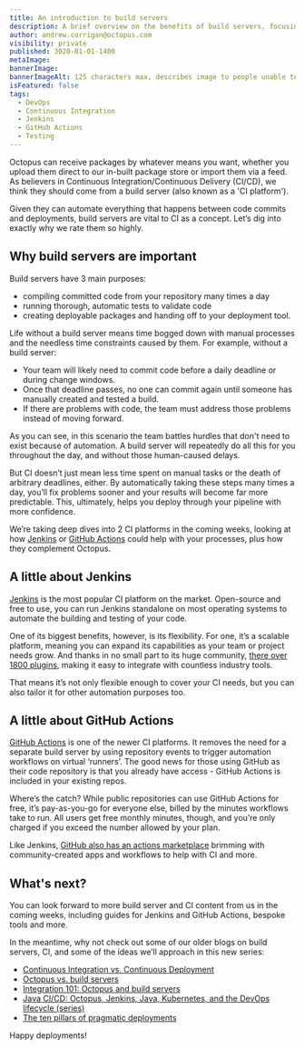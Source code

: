 ```yaml
---
title: An introduction to build servers
description: A brief overview on the benefits of build servers, focusing on Jenkins, GitHub Actions and what you can expect from us in the next few months
author: andrew.corrigan@octopus.com
visibility: private
published: 3020-01-01-1400
metaImage: 
bannerImage: 
bannerImageAlt: 125 characters max, describes image to people unable to see it.
isFeatured: false
tags:
  - DevOps
  - Continuous Integration
  - Jenkins
  - GitHub Actions
  - Testing
---
```


Octopus can receive packages by whatever means you want, whether you upload them direct to our in-built package store or import them via a feed. As believers in Continuous Integration/Continuous Delivery (CI/CD), we think they should come from a build server (also known as a 'CI platform').

Given they can automate everything that happens between code commits and deployments, build servers are vital to CI as a concept. Let’s dig into exactly why we rate them so highly.

## Why build servers are important

Build servers have 3 main purposes:

- compiling committed code from your repository many times a day
- running thorough, automatic tests to validate code
- creating deployable packages and handing off to your deployment tool.

Life without a build server means time bogged down with manual processes and the needless time constraints caused by them. For example, without a build server:

- Your team will likely need to commit code before a daily deadline or during change windows.
- Once that deadline passes, no one can commit again until someone has manually created and tested a build.
- If there are problems with code, the team must address those problems instead of moving forward.

As you can see, in this scenario the team battles hurdles that don't need to exist because of automation. A build server will repeatedly do all this for you throughout the day, and without those human-caused delays.

But CI doesn’t just mean less time spent on manual tasks or the death of arbitrary deadlines, either. By automatically taking these steps many times a day, you’ll fix problems sooner and your results will become far more predictable. This, ultimately, helps you deploy through your pipeline with more confidence.

We’re taking deep dives into 2 CI platforms in the coming weeks, looking at how [Jenkins](https://www.jenkins.io/) or [GitHub Actions](https://github.com/features/actions) could help with your processes, plus how they complement Octopus.

## A little about Jenkins

[Jenkins](https://www.jenkins.io/) is the most popular CI platform on the market. Open-source and free to use, you can run Jenkins standalone on most operating systems to automate the building and testing of your code.

One of its biggest benefits, however, is its flexibility. For one, it’s a scalable platform, meaning you can expand its capabilities as your team or project needs grow. And thanks in no small part to its huge community, [there over 1800 plugins](https://plugins.jenkins.io/), making it easy to integrate with countless industry tools.
 
That means it’s not only flexible enough to cover your CI needs, but you can also tailor it for other automation purposes too.

## A little about GitHub Actions

[GitHub Actions](https://github.com/features/actions) is one of the newer CI platforms. It removes the need for a separate build server by using repository events to trigger automation workflows on virtual ‘runners’. The good news for those using GitHub as their code repository is that you already have access - GitHub Actions is included in your existing repos.

Where’s the catch? While public repositories can use GitHub Actions for free, it’s pay-as-you-go for everyone else, billed by the minutes workflows take to run. All users get free monthly minutes, though, and you’re only charged if you exceed the number allowed by your plan.

Like Jenkins, [GitHub also has an actions marketplace](https://github.com/marketplace) brimming with community-created apps and workflows to help with CI and more.

## What's next?

You can look forward to more build server and CI content from us in the coming weeks, including guides for Jenkins and GitHub Actions, bespoke tools and more.

In the meantime, why not check out some of our older blogs on build servers, CI, and some of the ideas we’ll approach in this new series:

- [Continuous Integration vs. Continuous Deployment](https://octopus.com/blog/difference-between-ci-and-cd)
- [Octopus vs. build servers](https://octopus.com/blog/octopus-vs-build-server)
- [Integration 101: Octopus and build servers](https://octopus.com/blog/octopus-build-server-integration-101)
- [Java CI/CD: Octopus, Jenkins, Java, Kubernetes, and the DevOps lifecycle (series)](https://octopus.com/blog/java-ci-cd-co/)
- [The ten pillars of pragmatic deployments](https://octopus.com/blog/ten-pillars-of-pragmatic-deployments)

Happy deployments!
